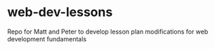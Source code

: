 # web-dev-lessons

Repo for Matt and Peter to develop lesson plan modifications for web development fundamentals